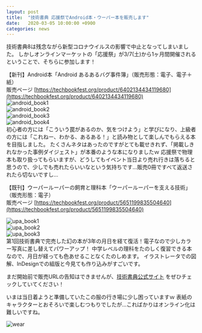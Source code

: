 ```yaml
---
layout: post
title:  "技術書典 応援祭でAndroid本・ウーパー本を販売します"
date:   2020-03-05 10:00:00 +0900
categories: news
---
```


技術書典8は残念ながら新型コロナウイルスの影響で中止となってしまいました。
しかしオンラインマーケットの「応援祭」が3/7(土)から1ヶ月間開催されるということで、そちらに参加します！

【新刊】Android本「Android あるあるバグ事件簿」（販売形態：電子、電子＋紙）  
販売ページ [https://techbookfest.org/product/6402134434119680](https://techbookfest.org/product/6402134434119680)  
![android_book1](http://wirohakaruta.github.io/img/android_book1.png)  
![android_book2](http://wirohakaruta.github.io/img/android_book2.png)  
![android_book3](http://wirohakaruta.github.io/img/android_book3.png)  
![android_book4](http://wirohakaruta.github.io/img/android_book4.png)  
初心者の方には「こういう罠があるのか、気をつけよう」と学びになり、上級者の方には「これねー、わかる、あるある！」と読み物として楽しんでもらえる本を目指しました。
たくさんネタはあったのですがとても載せきれず、「掲載しきれなかった事例ダイジェスト」が本番のような本になりましたｗ
応援祭で物理本も取り扱ってもらいますが、どうしてもイベント当日より売れ行きは落ちると思うので、少しでも売れたらいいなという気持ちです…販売0冊ですべて返送されたら切ないですし…

【既刊】ウーパールーパーの飼育と理科本「ウーパールーパーを支える技術」（販売形態：電子）  
販売ページ [https://techbookfest.org/product/5651199835504640](https://techbookfest.org/product/5651199835504640)  

![upa_book1](http://wirohakaruta.github.io/img/upa_book1.jpg)  
![upa_book2](http://wirohakaruta.github.io/img/upa_book2.png)  
![upa_book3](http://wirohakaruta.github.io/img/upa_book3.png)  
第1回技術書典で完売した幻の本が3年の月日を経て復活！電子なので少しカラー写真に差し替えてパワーアップ！
中学レベルの理科をたのしく復習できる本なので、月日が経っても色あせることなくたのしめます。
イラストレータでの図解、InDesignでの組版と今見ても作り込みがすごいです。

まだ開始前で販売URLの告知はできませんが、[技術書典公式サイト](https://techbookfest.org) をぜひチェックしていてください！


いまは当日着ようと準備していたこの服の行き場に少し困っていますｗ
表紙のキャラクターとおそろいで楽しむつもりでしたが…こればかりはオンライン化は難しいですね。

![wear](http://wirohakaruta.github.io/img/wear.jpg)  
